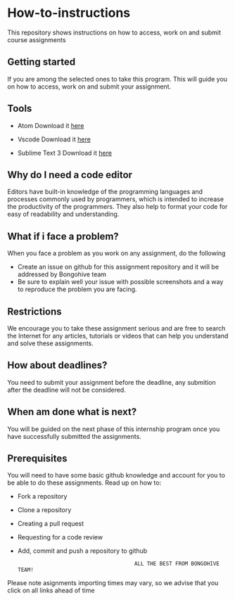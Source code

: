 # How-to-instructions
This repository shows instructions on how to access, work on and submit course assignments

## Getting started

If you are among the selected ones to take this program. This will guide you on how to access, work on and submit your assignment.

## Tools

  - Atom Download it [here](https://atom.io/)

  - Vscode Download it [here](https://code.visualstudio.com/download)

  - Sublime Text 3 Download it [here](https://www.sublimetext.com/3)

## Why do I need a code editor

Editors have built-in knowledge of the programming languages and processes commonly used by programmers, which is intended to increase the productivity of the programmers. They also help to format your code for easy of readability and understanding.

## What if i face a problem?

When you face a problem as you work on any assignment, do the following

- Create an issue on github for this assignment repository and it will be addressed by Bongohive team
- Be sure to explain well your issue with possible screenshots and a way to reproduce the problem you are facing. 

## Restrictions

We encourage you to take these assignment serious and are free to search the Internet for any articles, tutorials or videos that can help you understand and solve these assignments.

## How about deadlines?

You need to submit your assignment before the deadline, any submition after the deadline will not be considered. 

## When am done what is next?

You will be guided on the next phase of this internship program once you have successfully submitted the assignments.

## Prerequisites

You will need to have some basic github knowledge and account for you to be able to do these assignments. Read up on how to:

- Fork a repository
- Clone a repository
- Creating a pull request
- Requesting for a code review
- Add, commit and push a repository to github
 

                                           ALL THE BEST FROM BONGOHIVE TEAM!

Please note asignments importing times may vary, so we advise that you click on all links ahead of time


